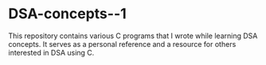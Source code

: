# DSA-concepts--1

This repository contains various C programs that I wrote while learning DSA concepts. It serves as a personal reference and a resource for others interested in DSA using C.
